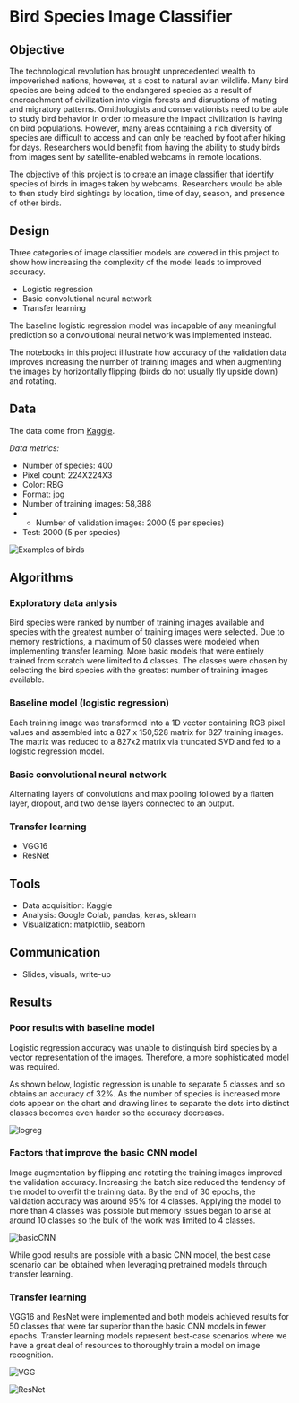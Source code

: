 # Bird Species Image Classifier
## Objective
The technological revolution has brought unprecedented wealth to impoverished nations, however, at a cost to natural avian wildlife. Many bird species are being added to the endangered species as a result of encroachment of civilization into virgin forests and disruptions of mating and migratory patterns. Ornithologists and conservationists need to be able to study bird behavior in order to measure the impact civilization is having on bird populations. However, many areas containing a rich diversity of species are difficult to access and can only be reached by foot after hiking for days. Researchers would benefit from having the ability to study birds from images sent by satellite-enabled webcams in remote locations.

The objective of this project is to create an image classifier that identify species of birds in images taken by webcams. Researchers would be able to then study bird sightings by location, time of day, season, and presence of other birds.


## Design
Three categories of image classifier models are covered in this project to show how increasing the complexity of the model leads to improved accuracy. 
* Logistic regression
* Basic convolutional neural network
* Transfer learning

The baseline logistic regression model was incapable of any meaningful prediction so a convolutional neural network was implemented instead.

The notebooks in this project illlustrate how accuracy of the validation data improves increasing the number of training images and when augmenting the images by horizontally flipping (birds do not usually fly upside down) and rotating. 

## Data

The data come from [Kaggle](https://www.kaggle.com/datasets/gpiosenka/100-bird-species). 

_Data metrics:_
* Number of species: 400
* Pixel count: 224X224X3
* Color: RBG
* Format: jpg
* Number of training images: 58,388
* * Number of validation images: 2000 (5 per species)
* Test: 2000 (5 per species)

![Examples of birds](https://github.com/sdblass/Metis_coursework/blob/master/6_Deep_Learning/images/birds.png)


## Algorithms


### Exploratory data anlysis
Bird species were ranked by number of training images available and species with the greatest number of training images were selected. Due to memory restrictions, a maximum of 50 classes were modeled when implementing transfer learning. More basic models that were entirely trained from scratch were limited to 4 classes. The classes were chosen by selecting the bird species with the greatest number of training images available.

### Baseline model (logistic regression)
Each training image was transformed into a 1D vector containing RGB pixel values and assembled into a 827 x 150,528 matrix for 827 training images. The matrix was reduced to a 827x2 matrix via truncated SVD and fed to a logistic regression model.

### Basic convolutional neural network
Alternating layers of convolutions and max pooling followed by a flatten layer, dropout, and two dense layers connected to an output.

### Transfer learning
* VGG16
* ResNet

## Tools
* Data acquisition: Kaggle
* Analysis: Google Colab, pandas, keras, sklearn
* Visualization: matplotlib, seaborn

## Communication
* Slides, visuals, write-up

## Results

### Poor results with baseline model
Logistic regression accuracy was unable to distinguish bird species by a vector representation of the images. Therefore, a more sophisticated model was required.

As shown below, logistic regression is unable to separate 5 classes and so obtains an accuracy of 32%. As the number of species is increased more dots appear on the chart and drawing lines to separate the dots into distinct classes becomes even harder so the accuracy decreases.

![logreg]()

### Factors that improve the basic CNN model

Image augmentation by flipping and rotating the training images improved the validation accuracy. Increasing the batch size reduced the tendency of the model to overfit the training data. By the end of 30 epochs, the validation accuracy was around 95% for 4 classes. Applying the model to more than 4 classes was possible but memory issues began to arise at around 10 classes so the bulk of the work was limited to 4 classes.

![basicCNN](https://github.com/sdblass/Metis_coursework/blob/master/6_Deep_Learning/images/SVD.png)

While good results are possible with a basic CNN model, the best case scenario can be obtained when leveraging pretrained models through transfer learning.

### Transfer learning
VGG16 and ResNet were implemented and both models achieved results for 50 classes that were far superior than the basic CNN models in fewer epochs. Transfer learning models represent best-case scenarios where we have a great deal of resources to thoroughly train a model on image recognition.


![VGG](https://github.com/sdblass/Metis_coursework/blob/master/6_Deep_Learning/images/vgg16.png)


![ResNet](https://github.com/sdblass/Metis_coursework/blob/master/6_Deep_Learning/images/resnet.png)